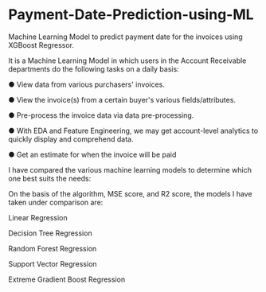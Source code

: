 # Payment-Date-Prediction-using-ML

Machine Learning Model to predict payment date for the invoices using XGBoost Regressor.

It is a Machine Learning Model in which users in the Account Receivable departments do the following tasks on a daily basis:

● View data from various purchasers' invoices.

● View the invoice(s) from a certain buyer's various fields/attributes.

● Pre-process the invoice data via data pre-processing.

● With EDA and Feature Engineering, we may get account-level analytics to quickly display and comprehend data.

● Get an estimate for when the invoice will be paid

I have compared the various machine learning models to determine which one best suits the needs:

On the basis of the algorithm, MSE score, and R2 score, the models I have taken under comparison are:

Linear Regression

Decision Tree Regression

Random Forest Regression

Support Vector Regression

Extreme Gradient Boost Regression
